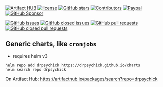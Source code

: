 [![Artifact HUB](https://img.shields.io/endpoint?url=https://artifacthub.io/badge/repository/drpsychick)](https://artifacthub.io/packages/search?repo=drpsychick)
[![license](https://img.shields.io/github/license/drpsychick/charts.svg)](https://github.com/drpsychick/charts/blob/master/LICENSE)
[![GitHub stars](https://img.shields.io/github/stars/drpsychick/charts.svg)](https://github.com/drpsychick/charts)
[![Contributors](https://img.shields.io/github/contributors/drpsychick/charts.svg)](https://github.com/drpsychick/charts/graphs/contributors)
[![Paypal](https://img.shields.io/badge/donate-paypal-00457c.svg?logo=paypal)](https://www.paypal.com/cgi-bin/webscr?cmd=_s-xclick&hosted_button_id=FTXDN7LCDWUEA&source=url)
[![GitHub Sponsor](https://img.shields.io/badge/github-sponsor-blue?logo=github)](https://github.com/sponsors/DrPsychick)

[![GitHub issues](https://img.shields.io/github/issues/drpsychick/charts.svg)](https://github.com/drpsychick/charts/issues)
[![GitHub closed issues](https://img.shields.io/github/issues-closed/drpsychick/charts.svg)](https://github.com/drpsychick/charts/issues?q=is%3Aissue+is%3Aclosed)
[![GitHub pull requests](https://img.shields.io/github/issues-pr/drpsychick/charts.svg)](https://github.com/drpsychick/charts/pulls)
[![GitHub closed pull requests](https://img.shields.io/github/issues-pr-closed/drpsychick/charts.svg)](https://github.com/drpsychick/charts/pulls?q=is%3Apr+is%3Aclosed)

## Generic charts, like `cronjobs`
* requires helm v3

```shell script
helm repo add drpsychick https://drpsychick.github.io/charts
helm search repo drpsychick
```

On Artifact Hub: https://artifacthub.io/packages/search?repo=drpsychick